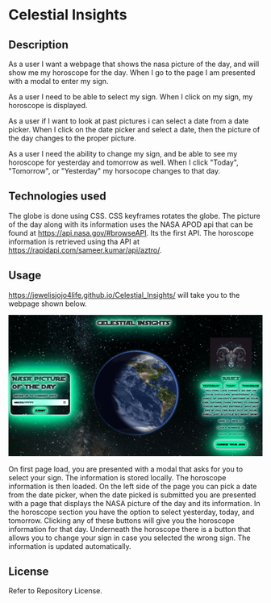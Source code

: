 # Celestial Insights

## Description
As a user I want a webpage that shows the nasa picture of the day, and will show me my horoscope for the day.
When I go to the page I am presented with a modal to enter my sign.

As a user I need to be able to select my sign.
When I click on my sign, my horoscope is displayed.

As a user if I want to look at past pictures i can select a date from a date picker.
When I click on the date picker and select a date, then the picture of the day changes to the proper picture.

As a user I need the ability to change my sign, and be able to see my horoscope for yesterday and tomorrow as well.
When I click "Today", "Tomorrow", or "Yesterday" my horsocope changes to that day.

## Technologies used
The globe is done using CSS. CSS keyframes rotates the globe. The picture of the day along with its information uses the NASA APOD api that can be found at 
https://api.nasa.gov/#browseAPI. Its the first API. The horoscope information is retrieved using tha API at https://rapidapi.com/sameer.kumar/api/aztro/.

## Usage
https://jewelisjojo4life.github.io/Celestial_Insights/
will take you to the webpage shown below.

![Team 7 Project 1](assets\images\readMe-picture.png)

On first page load, you are presented with a modal that asks for you to select your sign. The information is stored locally. The horoscope information is then loaded. On the left side of the page you can pick a date from the date picker, when the date picked is submitted you are presented with a page that displays the NASA picture of the day and its information. In the horoscope section you have the option to select yesterday, today, and tomorrow. Clicking any of these buttons will give you the horoscope information for that day. Underneath the horoscope there is a button that allows you to change your sign in case you selected the wrong sign. The information is updated automatically.

## License

Refer to Repository License.
